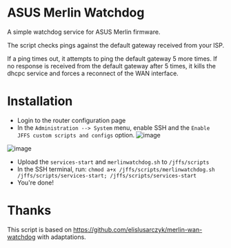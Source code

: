 # ASUS Merlin Watchdog
A simple watchdog service for ASUS Merlin firmware.

The script checks pings against the default gateway received from your ISP.

If a ping times out, it attempts to ping the default gateway 5 more times. If no response is received from the default gateway after 5 times, it kills the dhcpc service and forces a reconnect of the WAN interface.

# Installation
- Login to the router configuration page
- In the `Administration --> System` menu, enable SSH and the `Enable JFFS custom scripts and configs` option.
![image](https://user-images.githubusercontent.com/7189075/155067866-9278ed03-c00e-4baa-95d1-d5234f554be5.png)

![image](https://user-images.githubusercontent.com/7189075/155067935-f95beecc-0c3a-47e8-9ec6-f1758f040117.png)
- Upload the `services-start` and `merlinwatchdog.sh` to `/jffs/scripts`
- In the SSH terminal, run: `chmod a+x /jffs/scripts/merlinwatchdog.sh /jffs/scripts/services-start; /jffs/scripts/services-start`
- You're done!

# Thanks
This script is based on https://github.com/elislusarczyk/merlin-wan-watchdog with adaptations.
